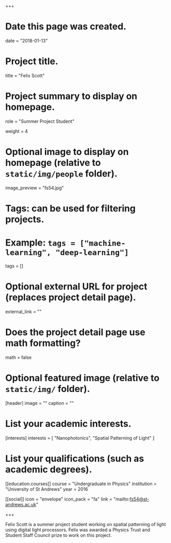 +++
# Date this page was created.
date = "2018-01-13"

# Project title.
title = "Felix Scott"

# Project summary to display on homepage.
role = "Summer Project Student"

weight = 4


# Optional image to display on homepage (relative to `static/img/people` folder).
image_preview = "fs54.jpg"

# Tags: can be used for filtering projects.
# Example: `tags = ["machine-learning", "deep-learning"]`
tags = []

# Optional external URL for project (replaces project detail page).
external_link = ""

# Does the project detail page use math formatting?
math = false

# Optional featured image (relative to `static/img/` folder).
[header]
image = ""
caption = ""

# List your academic interests.
[interests]
  interests = [
    "Nanophotonics",
    "Spatial Patterning of Light"
  ]

# List your qualifications (such as academic degrees).
[[education.courses]]
  course = "Undergraduate in Physics"
  institution = "University of St Andrews"
  year = 2016



[[social]]
  icon = "envelope"
  icon_pack = "fa"
  link = "mailto:fs54@st-andrews.ac.uk"



+++

Felix Scott is a summer project student working on spatial patterning of light using
digital light processors. Felix was awarded a Physics Trust and Student Staff Council prize to work on this project.
